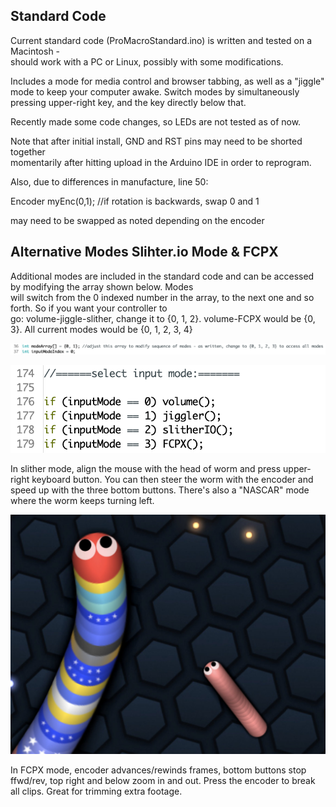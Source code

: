 ## Standard Code

Current standard code (ProMacroStandard.ino) is written and tested on a Macintosh -  
should work with a PC or Linux, possibly with some modifications.

Includes a mode for media control and browser tabbing, as well as a "jiggle" mode to keep your computer awake.
Switch modes by simultaneously pressing upper-right key, and the key directly below that.

Recently made some code changes, so LEDs are not tested as of now.

Note that after initial install, GND and RST pins may need to be shorted together  
momentarily after hitting upload in the Arduino IDE in order to reprogram.

Also, due to differences in manufacture, line 50:

Encoder myEnc(0,1); //if rotation is backwards, swap 0 and 1

may need to be swapped as noted depending on the encoder

## Alternative Modes Slihter.io Mode & FCPX

Additional modes are included in the standard code and can be accessed by modifying the array shown below. Modes  
will switch from the 0 indexed number in the array, to the next one and so forth. So if you want your controller to  
go: volume-jiggle-slither, change it to {0, 1, 2}. volume-FCPX would be {0, 3}. All current modes would be {0, 1, 2, 3, 4}

![image](line36.png)

![image](input-modes.png)

In slither mode, align the mouse with the head of worm and press upper-right keyboard button. You can then steer the 
worm with the encoder and speed up with the three bottom buttons. There's also a "NASCAR" mode where the worm keeps
turning left.

![image](slither.jpg)

In FCPX mode, encoder advances/rewinds frames, bottom buttons stop ffwd/rev, top right and below zoom in and out. Press
the encoder to break all clips. Great for trimming extra footage.
